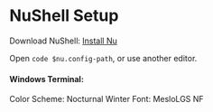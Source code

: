 # NuShell Setup

Download NuShell: [Install Nu](https://www.nushell.sh/book/installation.html)

Open `code $nu.config-path`, or use another editor.

#### Windows Terminal:

Color Scheme: Nocturnal Winter
Font: MesloLGS NF
